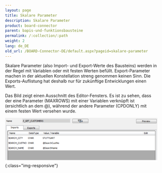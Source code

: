 ```yaml
---
layout: page
title: Skalare Parameter
description: Skalare Parameter
product: board-connector
parent: bapis-und-funktionsbausteine
permalink: /:collection/:path
weight: 2
lang: de_DE
old_url: /BOARD-Connector-DE/default.aspx?pageid=skalare-parameter
---
```


Skalare Parameter (also Import- und Export-Werte des Bausteins) werden in der Regel mit Variablen oder mit festen Werten befüllt. Export-Parameter machen in der aktuellen Konstellation streng genommen keinen Sinn. Die Exports-Auflistung hat deshalb nur für zukünftige Entwicklungen einen Wert.

Das Bild zeigt einen Ausschnitt des Editor-Fensters. Es ist zu sehen, dass der eine Parameter (MAXROWS) mit einer Variablen verknüpft ist (ersichtlich an dem @), während der andere Parameter (CPDONLY) mit einem festen Wert versehen wurde.

![BAPI-Scalar-Parameter](/img/content/BAPI-Scalar-Parameter.png){:class="img-responsive"}